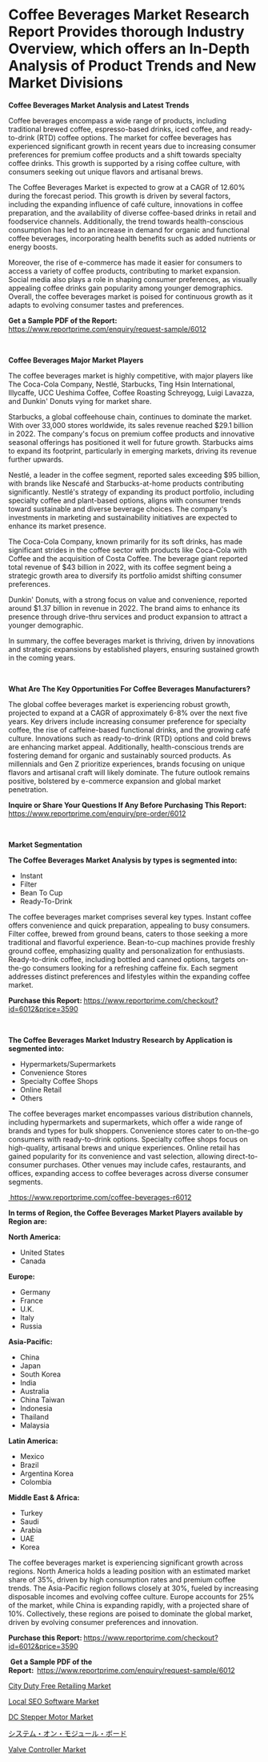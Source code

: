 <p><h1>Coffee Beverages Market Research Report Provides thorough Industry Overview, which offers an In-Depth Analysis of Product Trends and New Market Divisions</h1></p><p><strong>Coffee Beverages Market Analysis and Latest Trends</strong></p>
<p><p>Coffee beverages encompass a wide range of products, including traditional brewed coffee, espresso-based drinks, iced coffee, and ready-to-drink (RTD) coffee options. The market for coffee beverages has experienced significant growth in recent years due to increasing consumer preferences for premium coffee products and a shift towards specialty coffee drinks. This growth is supported by a rising coffee culture, with consumers seeking out unique flavors and artisanal brews.</p><p>The Coffee Beverages Market is expected to grow at a CAGR of 12.60% during the forecast period. This growth is driven by several factors, including the expanding influence of café culture, innovations in coffee preparation, and the availability of diverse coffee-based drinks in retail and foodservice channels. Additionally, the trend towards health-conscious consumption has led to an increase in demand for organic and functional coffee beverages, incorporating health benefits such as added nutrients or energy boosts.</p><p>Moreover, the rise of e-commerce has made it easier for consumers to access a variety of coffee products, contributing to market expansion. Social media also plays a role in shaping consumer preferences, as visually appealing coffee drinks gain popularity among younger demographics. Overall, the coffee beverages market is poised for continuous growth as it adapts to evolving consumer tastes and preferences.</p></p>
<p><strong>Get a Sample PDF of the Report:&nbsp;</strong> <a href="https://www.reportprime.com/enquiry/request-sample/6012">https://www.reportprime.com/enquiry/request-sample/6012</a></p>
<p>&nbsp;</p>
<p><strong>Coffee Beverages Major Market Players</strong></p>
<p><p>The coffee beverages market is highly competitive, with major players like The Coca-Cola Company, Nestlé, Starbucks, Ting Hsin International, Illycaffe, UCC Ueshima Coffee, Coffee Roasting Schreyogg, Luigi Lavazza, and Dunkin' Donuts vying for market share.</p><p>Starbucks, a global coffeehouse chain, continues to dominate the market. With over 33,000 stores worldwide, its sales revenue reached $29.1 billion in 2022. The company's focus on premium coffee products and innovative seasonal offerings has positioned it well for future growth. Starbucks aims to expand its footprint, particularly in emerging markets, driving its revenue further upwards.</p><p>Nestlé, a leader in the coffee segment, reported sales exceeding $95 billion, with brands like Nescafé and Starbucks-at-home products contributing significantly. Nestlé's strategy of expanding its product portfolio, including specialty coffee and plant-based options, aligns with consumer trends toward sustainable and diverse beverage choices. The company's investments in marketing and sustainability initiatives are expected to enhance its market presence.</p><p>The Coca-Cola Company, known primarily for its soft drinks, has made significant strides in the coffee sector with products like Coca-Cola with Coffee and the acquisition of Costa Coffee. The beverage giant reported total revenue of $43 billion in 2022, with its coffee segment being a strategic growth area to diversify its portfolio amidst shifting consumer preferences.</p><p>Dunkin' Donuts, with a strong focus on value and convenience, reported around $1.37 billion in revenue in 2022. The brand aims to enhance its presence through drive-thru services and product expansion to attract a younger demographic.</p><p>In summary, the coffee beverages market is thriving, driven by innovations and strategic expansions by established players, ensuring sustained growth in the coming years.</p></p>
<p>&nbsp;</p>
<p><strong>What Are The Key Opportunities For Coffee Beverages Manufacturers?</strong></p>
<p><p>The global coffee beverages market is experiencing robust growth, projected to expand at a CAGR of approximately 6-8% over the next five years. Key drivers include increasing consumer preference for specialty coffee, the rise of caffeine-based functional drinks, and the growing café culture. Innovations such as ready-to-drink (RTD) options and cold brews are enhancing market appeal. Additionally, health-conscious trends are fostering demand for organic and sustainably sourced products. As millennials and Gen Z prioritize experiences, brands focusing on unique flavors and artisanal craft will likely dominate. The future outlook remains positive, bolstered by e-commerce expansion and global market penetration.</p></p>
<p><strong>Inquire or Share Your Questions If Any Before Purchasing This Report:</strong> <a href="https://www.reportprime.com/enquiry/pre-order/6012">https://www.reportprime.com/enquiry/pre-order/6012</a></p>
<p>&nbsp;</p>
<p><strong>Market Segmentation</strong></p>
<p><strong>The Coffee Beverages Market Analysis by types is segmented into:</strong></p>
<p><ul><li>Instant</li><li>Filter</li><li>Bean To Cup</li><li>Ready-To-Drink</li></ul></p>
<p><p>The coffee beverages market comprises several key types. Instant coffee offers convenience and quick preparation, appealing to busy consumers. Filter coffee, brewed from ground beans, caters to those seeking a more traditional and flavorful experience. Bean-to-cup machines provide freshly ground coffee, emphasizing quality and personalization for enthusiasts. Ready-to-drink coffee, including bottled and canned options, targets on-the-go consumers looking for a refreshing caffeine fix. Each segment addresses distinct preferences and lifestyles within the expanding coffee market.</p></p>
<p><strong>Purchase this Report:&nbsp;</strong><a href="https://www.reportprime.com/checkout?id=6012&price=3590">https://www.reportprime.com/checkout?id=6012&price=3590</a></p>
<p>&nbsp;</p>
<p><strong>The Coffee Beverages Market Industry Research by Application is segmented into:</strong></p>
<p><ul><li>Hypermarkets/Supermarkets</li><li>Convenience Stores</li><li>Specialty Coffee Shops</li><li>Online Retail</li><li>Others</li></ul></p>
<p><p>The coffee beverages market encompasses various distribution channels, including hypermarkets and supermarkets, which offer a wide range of brands and types for bulk shoppers. Convenience stores cater to on-the-go consumers with ready-to-drink options. Specialty coffee shops focus on high-quality, artisanal brews and unique experiences. Online retail has gained popularity for its convenience and vast selection, allowing direct-to-consumer purchases. Other venues may include cafes, restaurants, and offices, expanding access to coffee beverages across diverse consumer segments.</p></p>
<p><a href="https://www.reportprime.com/coffee-beverages-r6012">&nbsp;https://www.reportprime.com/coffee-beverages-r6012</a></p>
<p><strong>In terms of Region, the Coffee Beverages Market Players available by Region are:</strong></p>
<p>
    <p> <strong> North America: </strong>
        <ul>
            <li>United States</li>
            <li>Canada</li>
        </ul>
        </p> 
    <p> <strong> Europe: </strong>
        <ul>
            <li>Germany</li>
            <li>France</li>
            <li>U.K.</li>
            <li>Italy</li>
            <li>Russia</li>
        </ul>
        </p> 
    <p> <strong> Asia-Pacific: </strong>
        <ul>
            <li>China</li>
            <li>Japan</li>
            <li>South Korea</li>
            <li>India</li>
            <li>Australia</li>
            <li>China Taiwan</li>
            <li>Indonesia</li>
            <li>Thailand</li>
            <li>Malaysia</li>
        </ul>
        </p> 
    <p> <strong> Latin America: </strong>
        <ul>
            <li>Mexico</li>
            <li>Brazil</li>
            <li>Argentina Korea</li>
            <li>Colombia</li>
        </ul>
        </p> 
    <p> <strong> Middle East & Africa: </strong>
        <ul>
            <li>Turkey</li>
            <li>Saudi</li>
            <li>Arabia</li>
            <li>UAE</li>
            <li>Korea</li>
        </ul>
    </p>
    </p>
<p><p>The coffee beverages market is experiencing significant growth across regions. North America holds a leading position with an estimated market share of 35%, driven by high consumption rates and premium coffee trends. The Asia-Pacific region follows closely at 30%, fueled by increasing disposable incomes and evolving coffee culture. Europe accounts for 25% of the market, while China is expanding rapidly, with a projected share of 10%. Collectively, these regions are poised to dominate the global market, driven by evolving consumer preferences and innovation.</p></p>
<p><strong>Purchase this Report: </strong><a href="https://www.reportprime.com/checkout?id=6012&price=3590">https://www.reportprime.com/checkout?id=6012&price=3590</a></p>
<p>&nbsp;<strong>Get a Sample PDF of the Report:&nbsp;&nbsp;</strong><a href="https://www.reportprime.com/enquiry/request-sample/6012">https://www.reportprime.com/enquiry/request-sample/6012</a></p>
<p><strong></strong></p>
<p><p><a href="https://issuu.com/reportprime-2/docs/city-duty-free-retailing-market-siz_5f22382b6be4a4">City Duty Free Retailing Market</a></p><p><a href="https://www.linkedin.com/pulse/in-depth-analysis-global-local-seo-software-market-scope-its-wqcrf?trackingId=qGab0WNUSRirImZhps083g%3D%3D">Local SEO Software Market</a></p><p><a href="https://medium.com/@sallyselcenk46/dc-stepper-motor-industry-sector-market-dynamics-and-future-scenarios-2024-2031-94389e5d0765">DC Stepper Motor Market</a></p><p><a href="https://medium.com/@eunawiegad2023/%E3%83%A2%E3%82%B8%E3%83%A5%E3%83%BC%E3%83%AB%E3%83%9C%E3%83%BC%E3%83%89%E5%B8%82%E5%A0%B4%E3%82%B7%E3%82%A7%E3%82%A2-%E3%82%B5%E3%82%A4%E3%82%BA-%E3%83%88%E3%83%AC%E3%83%B3%E3%83%89-%E6%A5%AD%E7%95%8C%E5%88%86%E6%9E%90%E3%83%AC%E3%83%9D%E3%83%BC%E3%83%88-%E5%BF%9C%E7%94%A8%E5%88%86%E9%87%8E-%E9%98%B2%E8%A1%9B-%E8%88%AA%E7%A9%BA%E5%AE%87%E5%AE%99-%E9%80%9A%E4%BF%A1-%E5%8C%BB%E7%99%82-%E8%87%AA%E5%8B%95%E5%8C%96-%E5%88%B6%E5%BE%A1-%E8%87%AA%E5%8B%95%E8%BB%8A-%E8%BC%B8%E9%80%81-%E3%81%9D%E3%81%AE%E4%BB%96-%E3%82%BF%E3%82%A4%E3%83%97-arm-x86-power-9c20e1697396">システム・オン・モジュール・ボード</a></p><p><a href="https://medium.com/@sallyselcenk46/how-the-valve-controller-market-will-be-evolved-ce24cdc3d88a">Valve Controller Market</a></p></p>